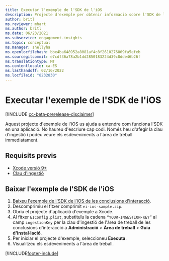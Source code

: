 ```yaml
---
title: Executar l'exemple de l'SDK de l'iOS
description: Projecte d'exemple per obtenir informació sobre l'SDK de l'iOS
author: britl
ms.reviewer: mhart
ms.author: britl
ms.date: 06/23/2021
ms.subservice: engagement-insights
ms.topic: conceptual
ms.manager: shellyha
ms.openlocfilehash: bbe4ba648952a8081af4c8f2610276809fa5efeb
ms.sourcegitcommit: e7cdf36a78a2b1dd2850183224d39c8dde46b26f
ms.translationtype: MT
ms.contentlocale: ca-ES
ms.lasthandoff: 02/16/2022
ms.locfileid: "8232830"
---
```

# <a name="run-the-ios-sdk-sample"></a>Executar l'exemple de l'SDK de l'iOS

[!INCLUDE [cc-beta-prerelease-disclaimer](includes/cc-beta-prerelease-disclaimer.md)]

Aquest projecte d'exemple de l'iOS us ajuda a entendre com funciona l'SDK en una aplicació. No haureu d'escriure cap codi. Només heu d'afegir la clau d'ingestió i podeu veure els esdeveniments a l'àrea de treball immediatament.

## <a name="prerequisites"></a>Requisits previs

- [Xcode versió 9+](https://developer.apple.com/xcode/downloads/)
- [Clau d'ingestió](get-started-ios.md)

## <a name="download-the-ios-sdk-sample"></a>Baixar l'exemple de l'SDK de l'iOS

1. [Baixeu l'exemple de l'SDK de l'iOS de les conclusions d'interacció](https://download.pi.dynamics.com/sdk/EI-SDKs/ei-ios-sample.zip).
1. Descomprimiu el fitxer comprimit `ei-ios-sample.zip`.
1. Obriu el projecte d'aplicació d'exemple a Xcode.
1. Al fitxer `EIConfig.plist`, substituïu la cadena `“YOUR-INGESTION-KEY”` al camp `ingestionKey` per la clau d'ingestió de l'àrea de treball de les conclusions d'interacció a **Administració** > **Àrea de treball** > **Guia d'instal·lació**.
1. Per iniciar el projecte d'exemple, seleccioneu **Executa**.
1. Visualitzeu els esdeveniments a l'àrea de treball.

[!INCLUDE[footer-include](../includes/footer-banner.md)]
